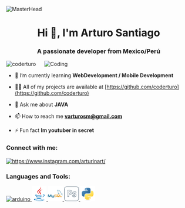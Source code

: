 ![MasterHead](https://user-images.githubusercontent.com/74038190/225813708-98b745f2-7d22-48cf-9150-083f1b00d6c9.gif)
<h1 align="center">Hi 👋, I'm Arturo Santiago</h1>
<h3 align="center">A passionate developer from Mexico/Perú</h3>
<img align="right" alt="Coding" width="400" src="https://media.giphy.com/media/8dPbkqUb2p5XTvIXLx/giphy.gif">

<p align="left"> <img src="https://komarev.com/ghpvc/?username=coderturo&label=Profile%20views&color=0e75b6&style=flat" alt="coderturo" /> </p>



- 🌱 I’m currently learning **WebDevelopment / Mobile Development**

- 👨‍💻 All of my projects are available at [https://github.com/coderturo](https://github.com/coderturo)

- 💬 Ask me about **JAVA**

- 📫 How to reach me **varturosm@gmail.com**

- ⚡ Fun fact **Im youtuber in secret**

<h3 align="left">Connect with me:</h3>
<p align="left">
<a href="https://instagram.com/https://www.instagram.com/arturinart/" target="blank"><img align="center" src="https://raw.githubusercontent.com/rahuldkjain/github-profile-readme-generator/master/src/images/icons/Social/instagram.svg" alt="https://www.instagram.com/arturinart/" height="30" width="40" /></a>
</p>

<h3 align="left">Languages and Tools:</h3>
<p align="left"> <a href="https://www.arduino.cc/" target="_blank" rel="noreferrer"> <img src="https://cdn.worldvectorlogo.com/logos/arduino-1.svg" alt="arduino" width="40" height="40"/> </a> <a href="https://www.java.com" target="_blank" rel="noreferrer"> <img src="https://raw.githubusercontent.com/devicons/devicon/master/icons/java/java-original.svg" alt="java" width="40" height="40"/> </a> <a href="https://www.mysql.com/" target="_blank" rel="noreferrer"> <img src="https://raw.githubusercontent.com/devicons/devicon/master/icons/mysql/mysql-original-wordmark.svg" alt="mysql" width="40" height="40"/> </a> <a href="https://www.photoshop.com/en" target="_blank" rel="noreferrer"> <img src="https://raw.githubusercontent.com/devicons/devicon/master/icons/photoshop/photoshop-line.svg" alt="photoshop" width="40" height="40"/> </a> <a href="https://www.python.org" target="_blank" rel="noreferrer"> <img src="https://raw.githubusercontent.com/devicons/devicon/master/icons/python/python-original.svg" alt="python" width="40" height="40"/> </a> </p>
